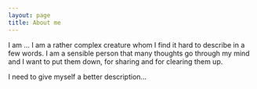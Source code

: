 ```yaml
---
layout: page
title: About me
---
```


I am ... I am a rather complex creature whom I find it hard to describe in a few words.  I am a sensible person that many thoughts go through my mind and I want to put them down, for sharing and for clearing them up. 

I need to give myself a better description... 